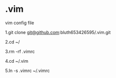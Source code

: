 .vim
====

vim config file

1.git clone  git@github.com:bluth653426595/.vim.git

2.cd ~/

3.rm -rf .vimrc

4.cd ~/.vim

5.ln -s .vimrc ~/.vimrc


